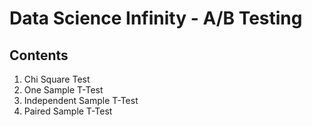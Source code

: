 # Data Science Infinity - A/B Testing

## Contents
1. Chi Square Test
2. One Sample T-Test
3. Independent Sample T-Test
4. Paired Sample T-Test